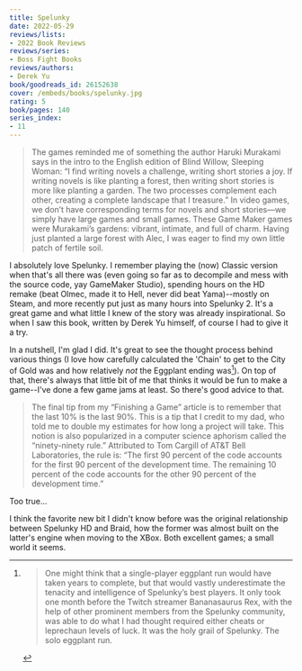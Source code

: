 ```yaml
---
title: Spelunky
date: 2022-05-29
reviews/lists:
- 2022 Book Reviews
reviews/series:
- Boss Fight Books
reviews/authors:
- Derek Yu
book/goodreads_id: 26152638
cover: /embeds/books/spelunky.jpg
rating: 5
book/pages: 140
series_index:
- 11
---
```

> The games reminded me of something the author Haruki Murakami says in the intro to the English edition of Blind Willow, Sleeping Woman: “I find writing novels a challenge, writing short stories a joy. If writing novels is like planting a forest, then writing short stories is more like planting a garden. The two processes complement each other, creating a complete landscape that I treasure.” In video games, we don’t have corresponding terms for novels and short stories—we simply have large games and small games. These Game Maker games were Murakami’s gardens: vibrant, intimate, and full of charm. Having just planted a large forest with Alec, I was eager to find my own little patch of fertile soil.

I absolutely love Spelunky. I remember playing the (now) Classic version when that's all there was (even going so far as to decompile and mess with the source code, yay GameMaker Studio), spending hours on the HD remake (beat Olmec, made it to Hell, never did beat Yama)--mostly on Steam, and more recently put just as many hours into Spelunky 2. It's a great game and what little I knew of the story was already inspirational. So when I saw this book, written by Derek Yu himself, of course I had to give it a try.

<!--more-->

In a nutshell, I'm glad I did. It's great to see the thought process behind various things (I love how carefully calculated the 'Chain' to get to the City of Gold was and how relatively *not* the Eggplant ending was[^eggplant]). On top of that, there's always that little bit of me that thinks it would be fun to make a game--I've done a few game jams at least. So there's good advice to that. 

> The final tip from my “Finishing a Game” article is to remember that the last 10% is the last 90%. This is a tip that I credit to my dad, who told me to double my estimates for how long a project will take. This notion is also popularized in a computer science aphorism called the “ninety-ninety rule.” Attributed to Tom Cargill of AT&T Bell Laboratories, the rule is: “The first 90 percent of the code accounts for the first 90 percent of the development time. The remaining 10 percent of the code accounts for the other 90 percent of the development time.”

Too true...

I think the favorite new bit I didn't know before was the original relationship between Spelunky HD and Braid, how the former was almost built on the latter's engine when moving to the XBox. Both excellent games; a small world it seems. 

[^eggplant]: 

    > One might think that a single-player eggplant run would have taken years to complete, but that would vastly underestimate the tenacity and intelligence of Spelunky’s best players. It only took one month before the Twitch streamer Bananasaurus Rex, with the help of other prominent members from the Spelunky community, was able to do what I had thought required either cheats or leprechaun levels of luck. It was the holy grail of Spelunky. The solo eggplant run.
